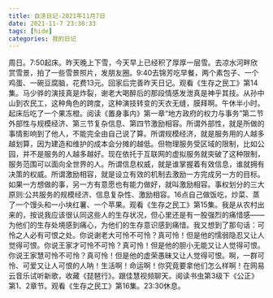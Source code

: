 ```yaml
---
title: 自涤日记-2021年11月7日
date: 2021-11-7 23:30:33
tags: [hide]
categories: 我的日记
---
```

周日。7:50起床。昨天晚上下雪，今天早上已经积了厚厚一层雪。去凉水河畔欣赏雪景，拍了一些雪景照片，发朋友圈。9:40去锦芳吃早餐，两个素包子、一个鸡蛋、一碗豆腐脑，花费13元。回家后完善昨天日记。观看《生存之民工》第14集。马少骅的演技真是炸裂，谢老大喝醉后的那段情感发泄真是神乎其技。从孙中山到农民工，这种角色的跨度，这种演技转变的天衣无缝，膜拜啊。午休半小时。起床后吃了一个果冻橙。阅读《置身事内》第一章“地方政府的权力与事务”第二节外部性与规模经济、第三节复杂信息、第四节激励相容。所谓外部性，就是所做的事情影响到了他人，不能完全由自己说了算。所谓规模经济，就是服务用的人越多越划算，因为建造和维护的成本会分摊的越低。但物理服务受区域的限制，比如公园，并不是服务的人越多越好。现在依托于互联网的虚拟服务就突破了这种限制，服务范围可以面向全世界的人。所谓信息权威，就是谁掌握着有效信息，谁就拥有决策的权威。所谓激励相容，就是设立有效的机制去激励一方完成另一方的目标。如果一方想做的事，另一方有意愿也有能力做好，就叫激励相容。事权划分的三大原则:公共服务的规模经济、信息复杂性、激励相容。16点自己做饭吃，炒菜、蒸了一个馒头和一小块红薯、一个苹果。观看《生存之民工》第15集。我是从农村出来的，按说我应该很认同这些人的生存状况，但心里还是有一股强烈的痛惜感——为他们的生存处境感到痛心，为他们的生存意识感到痛惜。我又想到了那句话：可怜之人必有可恨之处。你说谢老大可怜不可怜？真可怜！但是他的懦弱隐忍又让人觉得可恨。你说王家才可怜不可怜？真可怜！但是他的胆小无能又让人觉得可恨。你说王家慧可怜不可怜？真可怜！但是他的虚荣愚昧又让人觉得可恨。啊，一群可怜、可爱又让人可恨的人呐！生活啊！命运啊！你究竟要拿他们怎么样啊！在网易云音乐试听新歌，收藏《琵琶行》。跟佳慧视频聊天。阅读书虫第3级下《公正》第1、2章节。观看《生存之民工》第16集。23:30休息。